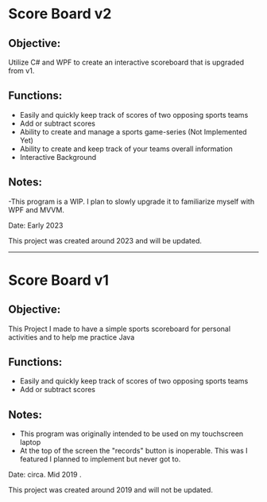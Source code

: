 # Score Board v2
## Objective:
Utilize C# and WPF to create an interactive scoreboard that is upgraded from v1.

## Functions:
   - Easily and quickly keep track of scores of two opposing sports teams
   - Add or subtract scores
   - Ability to create and manage a sports game-series (Not Implemented Yet)
   - Ability to create and keep track of your teams overall information
   - Interactive Background

## Notes:

   -This program is a WIP. I plan to slowly upgrade it to familiarize myself with WPF and MVVM.

Date:
Early 2023

This project was created around 2023 and will be updated.




------------------------------------------------------------------------------------------------------------


# Score Board v1

## Objective:
This Project I made to have a simple sports scoreboard for personal activities and to help me practice Java

## Functions:
   - Easily and quickly keep track of scores of two opposing sports teams
   - Add or subtract scores

## Notes:
- This program was originally intended to be used on my touchscreen laptop
- At the top of the screen the "records" button is inoperable. This was I featured I planned to implement but never got to.

Date:
circa. Mid 2019 .

This project was created around 2019 and will not be updated.
